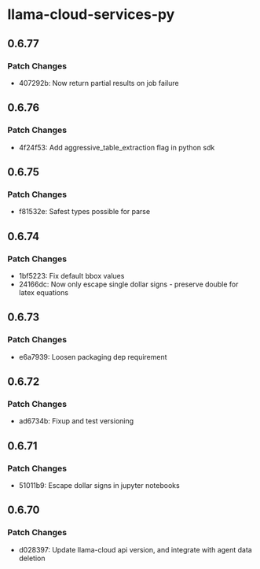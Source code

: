 # llama-cloud-services-py

## 0.6.77

### Patch Changes

- 407292b: Now return partial results on job failure

## 0.6.76

### Patch Changes

- 4f24f53: Add aggressive_table_extraction flag in python sdk

## 0.6.75

### Patch Changes

- f81532e: Safest types possible for parse

## 0.6.74

### Patch Changes

- 1bf5223: Fix default bbox values
- 24166dc: Now only escape single dollar signs - preserve double for latex equations

## 0.6.73

### Patch Changes

- e6a7939: Loosen packaging dep requirement

## 0.6.72

### Patch Changes

- ad6734b: Fixup and test versioning

## 0.6.71

### Patch Changes

- 51011b9: Escape dollar signs in jupyter notebooks

## 0.6.70

### Patch Changes

- d028397: Update llama-cloud api version, and integrate with agent data deletion
